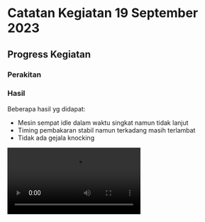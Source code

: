 # Catatan Kegiatan 19 September 2023

## Progress Kegiatan

### Perakitan

### Hasil

Beberapa hasil yg didapat:
- Mesin sempat idle dalam waktu singkat namun tidak lanjut
- Timing pembakaran stabil namun terkadang masih terlambat
- Tidak ada gejala knocking

<video src="./images/short_idle.mkv"></video>
